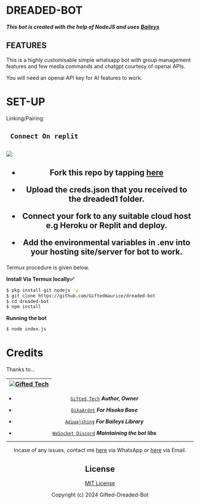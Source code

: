 # DREADED-BOT

***This bot is created with the help of NodeJS and uses [Baileys](https://github.com/adiwajshing/Baileys)***


## FEATURES
This is a highly customisable simple whatsapp bot with group management features and few media commands and chatgpt courtesy of openai APIs.

You will need an openai API key for AI features to work.

# SET-UP

Linking/Pairing:

## ` Connect On replit`
<h2 align="left">  <a href="https://replit.com/@mauricegift045/Gifted-Dreaded-Bot"><img src="https://repl.it/badge/github/quiec/whatsasena" />
</a>
</h2>
    
<h2 align="center">   

- Fork this repo by tapping  [here](https://github.com/Giftedmaurice/dreaded-bot/fork)


- Upload the creds.json that you received to the dreaded1 folder.

- Connect your fork to any suitable cloud host e.g Heroku or Replit and deploy.

- Add the environmental variables in .env into your hosting site/server for bot to work.
</h2>
 


Termux procedure is given below.
 

**Install Via Termux locally✅**


```bash
$ pkg install git nodejs -y
$ git clone https://github.com/Giftedmaurice/dreaded-bot
$ cd dreaded-bot
$ npm install
```


**Running the bot**
```bash
$ node index.js
```

# Credits

Thanks to...

<div align="center">
  
| [![Gifted Tech](https://telegra.ph/file/54efddccf41281ad7ec51.jpg)](https://github.com/Giftedmaurice)|
|----|
* [`Gifted Tech`](https://github.com/Giftedmaurice) ***Author, Owner***

* [`DikaArdnt`](https://github.com/DikaArdnt) ***For Hisoka Base***
* [`Adiwajshing`](https://github.com/WhiskeySockets/Baileys) ***For Baileys Library***
* [`WaSocket Discord`](https://discord.gg/WeJM5FP9GG) ***Maintaining the bot libs***


---

Incase of any issues, contact me  [here](https://wa.me/message/NHCZC5DSOEUXB1) via WhatsApp or [here](admin@giftedtechnexus.co.ke) via Email.


## License

[MIT License](https://github.com/Giftedmaurice/dreaded-bot/blob/main/LICENSE)

Copyright (c) 2024 Gifted-Dreaded-Bot

